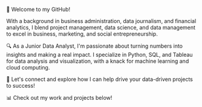 👋 Welcome to my GitHub!

With a background in business administration, data journalism, and financial analytics, I blend project management, data science, and data management to excel in business, marketing, and social entrepreneurship.

🔍 As a Junior Data Analyst, I'm passionate about turning numbers into insights and making a real impact. I specialize in Python, SQL, and Tableau for data analysis and visualization, with a knack for machine learning and cloud computing.

🚀 Let's connect and explore how I can help drive your data-driven projects to success!

📊 Check out my work and projects below!
